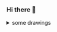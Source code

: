 ### Hi there 👋

<!--
Some maybe useful projects:

- [integral with steps, offline && fast && TeX Output](https://github.com/asukaminato0721/IntWithStepsOfTeXForm)
  - online choice https://www.integral-calculator.com/
  - wolfree alpha https://wolfreealpha.gitlab.io/
- [GeoGebra manual](https://github.com/asukaminato0721/GGB2MMA)
- [Sympy with examples](https://github.com/asukaminato0721/PyF1)
- [GeoGebra function table](https://github.com/asukaminato0721/GGB2MMA)
- [Auto generate srt offline with whisper.cpp](https://github.com/asukaminato0721/autosrt)
  - online choice https://huggingface.co/spaces/sanchit-gandhi/whisper-jax

<details>
    <summary>I use, I PR</summary>
    p5.js, p5.ts(maintainer), fish-shell, ggml, ctool, sympy...
</details>


Here are some ideas to get you started:

- 🌱 I am currently looking for job.

- 🔭 I’m currently working on ...
- 👯 I’m looking to collaborate on ...
- 🤔 I’m looking for help with ...
- 😄 Pronouns: ...
- ⚡ Fun fact: ...
- 💬 Ask me about GeoGebra


🌟 **My Skills**  

OS ![](https://img.shields.io/badge/-ArchLinux-3e74a2?style=flat-square&logo=ArchLinux&logoColor=fff)
![](https://img.shields.io/badge/-Kubuntu-3e74a2?style=flat-square&logo=Kubuntu&logoColor=fff)
![](https://img.shields.io/badge/-Debian-3e74a2?style=flat-square&logo=Debian&logoColor=fff)

Editor ![](https://img.shields.io/badge/-VisualStudioCode-3e74a2?style=flat-square&logo=VisualStudioCode&logoColor=fff)
![](https://img.shields.io/badge/-Neovim-3e74a2?style=flat-square&logo=Neovim&logoColor=fff)

Language ![](https://img.shields.io/badge/-TypeScript-3e74a2?style=flat-square&logo=TypeScript&logoColor=fff)
![](https://img.shields.io/badge/-React-3e74a2?style=flat-square&logo=React&logoColor=fff)
![](https://img.shields.io/badge/-JavaScript-3e74a2?style=flat-square&logo=JavaScript&logoColor=fff)
![](https://img.shields.io/badge/-Svelte-3e74a2?style=flat-square&logo=Svelte&logoColor=fff)
![](https://img.shields.io/badge/-Python-3e74a2?style=flat-square&logo=Python&logoColor=fff)
![](https://img.shields.io/badge/-Mathematica-3e74a2?style=flat-square&logo=Wolfram&logoColor=fff)
![](https://img.shields.io/badge/-C%2B%2B-3e74a2?style=flat-square&logo=C%2B%2B&logoColor=fff)
![](https://img.shields.io/badge/-C-3e74a2?style=flat-square&logo=C&logoColor=fff)
![](https://img.shields.io/badge/-Rust-3e74a2?style=flat-square&logo=Rust&logoColor=fff)

<!--![](https://img.shields.io/badge/-CSS3-3e74a2?style=flat-square&logo=CSS3&logoColor=fff)
<!--
-->



<details><summary>some drawings</summary>

Currently playing with <https://editor.p5js.org/AsukaMinato/sketches> and <https://www.shadertoy.com/user/asuka_minato>

| | | | |
|-|-|-|-|
|![image](https://github.com/user-attachments/assets/1c9c168c-41f6-44f8-9f04-4b658b444e36)|![image](https://github.com/user-attachments/assets/16109146-0f41-4c5b-b0ec-025259b7660b) | ![6 SDOR@_SX3H13@}E3$WB9D](https://github.com/user-attachments/assets/b5f3ea3a-54c5-4ecb-b897-ed220a4aea6e)  | |
|https://editor.p5js.org/AsukaMinato/full/6-UtbDpor| https://editor.p5js.org/AsukaMinato/full/aVIj5_UCq | https://editor.p5js.org/AsukaMinato/full/H58elev_9 | | |


||||||||
|-|-|-|-|-|-|-|
![image](https://github.com/asukaminato0721/asukaminato0721/assets/30024051/ecca0ced-2f84-4a46-ad98-1db1e684cf0a)|![image](https://github.com/asukaminato0721/asukaminato0721/assets/30024051/e7e1af0f-8216-4fcc-96e9-ea81c21f10d1)|![image](https://github.com/asukaminato0721/asukaminato0721/assets/30024051/340b85c8-9a48-4c75-95cd-f32318d58dcb)|
|https://www.shadertoy.com/view/4XVBWt|https://www.shadertoy.com/view/XXKfWt|https://www.shadertoy.com/view/4XKfWt||||
|![image](https://user-images.githubusercontent.com/30024051/227753060-d9db53e7-7516-4ca9-b96c-25c5abbf1309.png)| ![[image](https://editor.p5js.org/AsukaMinato/full/bH_LRJpdp)](https://user-images.githubusercontent.com/30024051/208925839-7ea8fa01-6b19-44c7-a277-f875bc9c18e9.png) | ![image](https://user-images.githubusercontent.com/30024051/208926845-8bd30945-aea6-48d5-9750-5e7cec318e1a.png) |  ![image](https://user-images.githubusercontent.com/30024051/208927651-28245c85-b092-461a-9976-f68d64c3c418.png) | ![image](https://user-images.githubusercontent.com/30024051/208927971-a3d9a1df-f100-46c8-82d2-2d5bba1cefba.png)|
|https://editor.p5js.org/AsukaMinato/full/wqmOaXM7N|      https://editor.p5js.org/AsukaMinato/full/bH_LRJpdp                 |                      https://www.shadertoy.com/view/43VBWt            |  https://editor.p5js.org/AsukaMinato/full/vDg-xtCcF   |https://editor.p5js.org/AsukaMinato/full/WaGzOmWxc|

</details>

<!-- <p align="center"> 
  Visitor count<br>
  <img src="https://profile-counter.glitch.me/asukaminato0721/count.svg" />
</p> 

The aur package I maintained: https://aur.archlinux.org/packages?K=AsukaMinato&SeB=m&O=0&SB=v&SO=d
